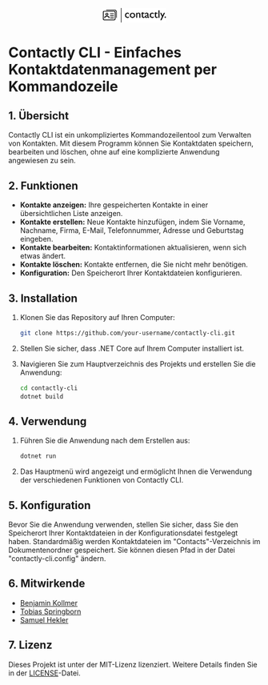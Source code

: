 <p align="center">
  <img src="Logo_Contactly.png" alt="Contactly Logo" width="25%">
</p>

# Contactly CLI - Einfaches Kontaktdatenmanagement per Kommandozeile

## 1. Übersicht

Contactly CLI ist ein unkompliziertes Kommandozeilentool zum Verwalten von Kontakten. Mit diesem Programm können Sie Kontaktdaten speichern, bearbeiten und löschen, ohne auf eine komplizierte Anwendung angewiesen zu sein.

## 2. Funktionen

- **Kontakte anzeigen:** Ihre gespeicherten Kontakte in einer übersichtlichen Liste anzeigen.
- **Kontakte erstellen:** Neue Kontakte hinzufügen, indem Sie Vorname, Nachname, Firma, E-Mail, Telefonnummer, Adresse und Geburtstag eingeben.
- **Kontakte bearbeiten:** Kontaktinformationen aktualisieren, wenn sich etwas ändert.
- **Kontakte löschen:** Kontakte entfernen, die Sie nicht mehr benötigen.
- **Konfiguration:** Den Speicherort Ihrer Kontaktdateien konfigurieren.

## 3. Installation

1. Klonen Sie das Repository auf Ihren Computer:

   ```bash
   git clone https://github.com/your-username/contactly-cli.git

2. Stellen Sie sicher, dass .NET Core auf Ihrem Computer installiert ist.
3. Navigieren Sie zum Hauptverzeichnis des Projekts und erstellen Sie die Anwendung:
   ```bash
   cd contactly-cli
   dotnet build

## 4. Verwendung

1. Führen Sie die Anwendung nach dem Erstellen aus:
   ```bash
   dotnet run
2. Das Hauptmenü wird angezeigt und ermöglicht Ihnen die Verwendung der verschiedenen Funktionen von Contactly CLI.

## 5. Konfiguration
Bevor Sie die Anwendung verwenden, stellen Sie sicher, dass Sie den Speicherort Ihrer Kontaktdateien in der Konfigurationsdatei festgelegt haben. Standardmäßig werden Kontaktdateien im "Contacts"-Verzeichnis im Dokumentenordner gespeichert. Sie können diesen Pfad in der Datei "contactly-cli.config" ändern.

## 6. Mitwirkende
- [Benjamin Kollmer](https://github.com/cuzimvertrox)
- [Tobias Springborn](https://github.com/Hummelholz)
- [Samuel Hekler](https://github.com/notFound)

## 7. Lizenz
Dieses Projekt ist unter der MIT-Lizenz lizenziert. Weitere Details finden Sie in der [LICENSE](LICENSE)-Datei.
